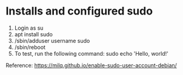 # Installs and configured sudo

1. Login as su
2. apt install sudo
3. /sbin/adduser username sudo
4. /sbin/reboot
5. To test, run the following command: sudo echo 'Hello, world!'

Reference:
https://milq.github.io/enable-sudo-user-account-debian/
